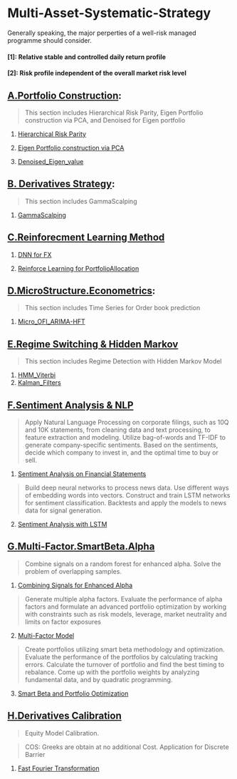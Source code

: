 # Multi-Asset-Systematic-Strategy
Generally speaking, the major perperties of a well-risk managed programme should consider.

#### [1]: Relative stable and controlled daily return profile
#### [2]: Risk profile independent of the overall market risk level

## [A.Portfolio Construction](https://github.com/michaelsyao/Multi-Asset-Systematic-Strategy/tree/main/SectionA.Portfolio%20Construction):
> This section includes Hierarchical Risk Parity, Eigen Portfolio construction via PCA, and Denoised for Eigen portfolio
1.  [Hierarchical Risk Parity](https://github.com/michaelsyao/Multi-Asset-Systematic-Strategy/blob/main/SectionA.Portfolio%20Construction/01.PF_Hierarchical%20Risk%20Parity.ipynb)

2. [Eigen Portfolio construction via PCA](https://github.com/michaelsyao/Multi-Asset-Systematic-Strategy/blob/main/SectionA.Portfolio%20Construction/02.PF_Eigen.PCA.ipynb)

3. [Denoised_Eigen_value](https://github.com/michaelsyao/Multi-Asset-Systematic-Strategy/blob/main/SectionA.Portfolio%20Construction/03.PF_Denoised_Eigen_value.py)

## [B. Derivatives Strategy](https://github.com/michaelsyao/Multi-Asset-Systematic-Strategy/tree/main/SectionB.Derivatives%20Strategy/01.Gamma%20Scalping):
> This section includes GammaScalping
1.  [GammaScalping](https://github.com/michaelsyao/Multi-Asset-Systematic-Strategy/blob/main/SectionB.Derivatives%20Strategy/01.Gamma%20Scalping/Strategy1_ShortStrangle.m)

## [C.Reinforecment Learning Method](https://github.com/michaelsyao/Multi-Asset-Systematic-Strategy/tree/main/SectionC.ReinforementLearning.DNN)
1. [DNN for FX](https://github.com/michaelsyao/Multi-Asset-Systematic-Strategy/blob/main/SectionC.ReinforementLearning.DNN/01_DenseNeutralNetwork_FX.ipynb)

2. [Reinforce Learning for PortfolioAllocation](https://github.com/michaelsyao/Multi-Asset-Systematic-Strategy/blob/main/SectionC.ReinforementLearning.DNN/PortfolioAllocation.ipynb)

## [D.MicroStructure.Econometrics](https://github.com/michaelsyao/Multi-Asset-Systematic-Strategy/tree/main/SectionD.MicroStructue.Econometrics):
> This section includes Time Series for Order book prediction
1.  [Micro_OFI_ARIMA-HFT](https://github.com/michaelsyao/Multi-Asset-Systematic-Strategy/blob/main/SectionD.MicroStructue.Econometrics/01.Micro_OFI_ARIMA-HFT.ipynb)

## [E.Regime Switching & Hidden Markov](https://github.com/michaelsyao/Multi-Asset-Systematic-Strategy/tree/main/SectionE.RegimeDetection)
> This section includes Regime Detection with Hidden Markov Model
1.  [HMM_Viterbi](https://github.com/michaelsyao/Multi-Asset-Systematic-Strategy/blob/main/SectionE.RegimeDetection/01.HMM_Viterbi.ipynb)
2.  [Kalman_Filters](https://github.com/michaelsyao/Multi-Asset-Systematic-Strategy/blob/main/SectionE.RegimeDetection/02.Kalman_Filters.ipynb)

## [F.Sentiment Analysis & NLP](https://github.com/michaelsyao/Multi-Asset-Systematic-Strategy/tree/main/SectionE.RegimeDetection)
> Apply Natural Language Processing on corporate filings, such as 10Q and 10K statements, from cleaning data and text processing, to feature extraction and modeling. Utilize bag-of-words and TF-IDF to generate company-specific sentiments. Based on the sentiments, decide which company to invest in, and the optimal time to buy or sell.
1.  [Sentiment Analysis on Financial Statements](https://github.com/michaelsyao/Multi-Asset-Systematic-Strategy/blob/main/SectionF.NLP.SentimentAnalysis/Project1_NLP_FinancialStatement.ipynb)

> Build deep neural networks to process news data. Use different ways of embedding words into vectors. Construct and train LSTM networks for sentiment classification. Backtests and apply the models to news data for signal generation.
2.  [Sentiment Analysis with LSTM](https://github.com/michaelsyao/Multi-Asset-Systematic-Strategy/blob/main/SectionF.NLP.SentimentAnalysis/Project2_SentimentAnalysis_Twitter.ipynb)

## [G.Multi-Factor.SmartBeta.Alpha](https://github.com/michaelsyao/Multi-Asset-Systematic-Strategy/tree/main/SectionE.RegimeDetection)
>Combine signals on a random forest for enhanced alpha. Solve the problem of overlapping samples.
1.  [Combining Signals for Enhanced Alpha](https://github.com/michaelsyao/Multi-Asset-Systematic-Strategy/blob/main/SectionG.Multi-Factor.SmartBeta.Alpha/Project1_Combining_Signals_for_Enhanced_Alpha.ipynb)

>Generate multiple alpha factors. Evaluate the performance of alpha factors and formulate an advanced portfolio optimization by working with constraints such as risk models, leverage, market neutrality and limits on factor exposures
2.  [Multi-Factor Model](https://github.com/michaelsyao/Multi-Asset-Systematic-Strategy/blob/main/SectionG.Multi-Factor.SmartBeta.Alpha/Project2_Multi-Factor%20Model.ipynb)

>Create portfolios utilizing smart beta methodology and optimization. Evaluate the performance of the portfolios by calculating tracking errors. Calculate the turnover of portfolio and find the best timing to rebalance. Come up with the portfolio weights by
analyzing fundamental data, and by quadratic programming.
3.  [Smart Beta and Portfolio Optimization](https://github.com/michaelsyao/Multi-Asset-Systematic-Strategy/blob/main/SectionG.Multi-Factor.SmartBeta.Alpha/Project3_Smart%20Beta%20and%20Portfolio%20Optimization.ipynb)

## [H.Derivatives Calibration](https://github.com/michaelsyao/Multi-Asset-Systematic-Strategy/tree/main/SectionH.Derivatives%20Calibration)

>Equity Model Calibration.

> COS: Greeks are obtain at no additional Cost. Application for Discrete Barrier 
1.  [Fast Fourier Transformation](https://github.com/michaelsyao/Multi-Asset-Systematic-Strategy/blob/main/SectionH.Derivatives%20Calibration/01.DensityRecoveryFFT.py)
